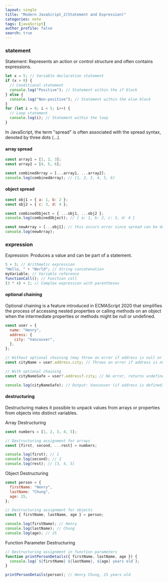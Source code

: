 ```yaml
---
layout: single
title: "Modern JavaScript_2(Statement and Expression)"
categories: note
tags: [javaScript]
author_profile: false
search: true
---
```


### statement

Statement: Represents an action or control structure and often contains expressions.

```javascript
let x = 5; // Variable declaration statement
if (x > 0) {
  // Conditional statement
  console.log("Positive"); // Statement within the if block
} else {
  console.log("Non-positive"); // Statement within the else block
}
for (let i = 0; i < 5; i++) {
  // Loop statement
  console.log(i); // Statement within the loop
}
```

In JavaScript, the term "spread" is often associated with the spread syntax, denoted by three dots (...).

#### array spread

```javascript
const array1 = [1, 2, 3];
const array2 = [4, 5, 6];

const combinedArray = [...array1, ...array2];
console.log(combinedArray); // [1, 2, 3, 4, 5, 6]
```

#### object spread

```javascript
const obj1 = { a: 1, b: 2 };
const obj2 = { c: 3, d: 4 };

const combinedObject = { ...obj1, ...obj2 };
console.log(combinedObject); // { a: 1, b: 2, c: 3, d: 4 }

const newArray = [...obj1]; // this occurs error since spread can be done with objects({}), not array([]).
console.log(newArray);
```

### expression

Expression: Produces a value and can be part of a statement.

```javascript
5 + 3; // Arithmetic expression
"Hello, " + "World"; // String concatenation
myVariable; // Variable reference
functionCall(); // Function call
(3 * 4) + 2; // Complex expression with parentheses
```

#### optional chaining

Optional chaining is a feature introduced in ECMAScript 2020 that simplifies the process of accessing nested properties or calling methods on an object when the intermediate properties or methods might be null or undefined.

```javascript
const user = {
  name: "Henry",
  address: {
    city: "Vancouver",
  },
};

// Without optional chaining (may throw an error if address is null or undefined)
const cityName = user.address.city; // Throws an error if address is null or undefined

// With optional chaining
const cityNameSafe = user?.address?.city; // No error, returns undefined if address is null or undefined

console.log(cityNameSafe); // Output: Vancouver (if address is defined)
```

#### destructuring

Destructuring makes it possible to unpack values from arrays or properties from objects into distinct variables.

Array Destructuring

```javascript
const numbers = [1, 2, 3, 4, 5];

// Destructuring assignment for arrays
const [first, second, ...rest] = numbers;

console.log(first); // 1
console.log(second); // 2
console.log(rest); // [3, 4, 5]
```

Object Destructuring

```javascript
const person = {
  firstName: "Henry",
  lastName: "Chung",
  age: 25,
};

// Destructuring assignment for objects
const { firstName, lastName, age } = person;

console.log(firstName); // Henry
console.log(lastName); // Chung
console.log(age); // 25
```

Function Parameter Destructuring

```javascript
// Destructuring assignment in function parameters
function printPersonDetails({ firstName, lastName, age }) {
  console.log(`${firstName} ${lastName}, ${age} years old`);
}

printPersonDetails(person); // Henry Chung, 25 years old
```
